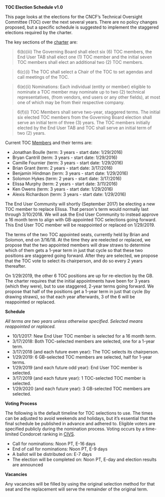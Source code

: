 **TOC Election Schedule v1.0**

This page looks at the elections for the CNCF’s Technical Oversight Committee (TOC) over the next several years. There are no policy changes proposed, but a specific schedule is suggested to implement the staggered elections required by the charter.

The key sections of the [charter](https://www.cncf.io/about/charter/) are:

>6(b)(iii) The Governing Board shall elect six (6) TOC members, the End User TAB shall elect one (1) TOC member and the initial seven TOC members shall elect an additional two (2) TOC members.

>6(c)(i) The TOC shall select a Chair of the TOC to set agendas and call meetings of the TOC.

>6(e)(ii) Nominations: Each individual (entity or member) eligible to nominate a TOC member may nominate up to two (2) technical representatives, (from vendors, end users or any other fields), at most one of which may be from their respective company.

>6(f)(i) TOC Members shall serve two-year, staggered terms. The initial six elected TOC members from the Governing Board election shall serve an initial term of three (3) years. The TOC members initially elected by the End User TAB and TOC shall serve an initial term of two (2) years.

Current TOC [Members](https://github.com/cncf/toc#members) and their terms are:

* Jonathan Boulle (term: 3 years - start date: 1/29/2016)
* Bryan Cantrill (term: 3 years - start date: 1/29/2016)
* Camille Fournier (term: 3 years - start date: 1/29/2016)
* Brian Grant (term: 2 years - start date: 3/17/2016)
* Benjamin Hindman (term: 3 years - start date: 1/29/2016)
* Solomon Hykes (term: 2 years - start date: 3/17/2016)
* Elissa Murphy (term: 2 years - start date: 3/11/2016)
* Ken Owens (term: 3 years - start date: 1/29/2016)
* Alexis Richardson (term: 3 years - start date: 1/29/2016)

The End User Community will shortly (September 2017) be electing a new TOC member to replace Elissa. That person's term would normally last through 3/10/2018. We will ask the End User Community to instead approve a 16 month term to align with GB-appointed TOC selections going forward. This End User TOC member will be reappointed or replaced on 1/29/2019.

The terms of the two TOC appointed seats, currently held by Brian and Solomon, end on 3/16/18. At the time they are reelected or replaced, we propose that the two appointed members will draw straws to determine which of them gets a 1-year term in just that cycle so that these two positions are staggered going forward. After they are selected, we propose that the TOC vote to select its chairperson, and do so every 2 years thereafter.

On 1/29/2019, the other 6 TOC positions are up for re-election by the GB. The charter requires that the initial appointments have been for 3 years (which they were), but to use staggered, 2-year terms going forward. We propose that half of the positions get a 1-year term in just that cycle (by drawing straws), so that each year afterwards, 3 of the 6 will be reappointed or replaced.

**Schedule**

*All terms are two years unless otherwise specified. Selected means reappointed or replaced.*

* 10/1/2017: New End User TOC member is selected for a 16 month term.
* 3/17/2018: Both TOC-selected members are selected, one for a 1-year term.
* 3/17/2018 (and each future even year): The TOC selects its chairperson.
* 1/29/2019: 6 GB-selected TOC members are selected, half for 1-year terms.
* 1/29/2019 (and each future odd year): End User TOC member is selected.
* 3/17/2019 (and each future year): 1 TOC-selected TOC member is selected.
* 1/29/2020 (and each future year): 3 GB-selected TOC members are selected.

**Voting Process**

The following is the default timeline for TOC selections to use. The times can be adjusted to avoid weekends and holidays, but it’s essential that the final schedule be published in advance and adhered to. Eligible voters are specified publicly during the nomination process. Voting occurs by a time-limited Condorcet ranking in [CIVS](http://civs.cs.cornell.edu/).

* Call for nominations: Noon PT, E-16 days
* End of call for nominations: Noon PT, E-9 days
* A ballot will be distributed on: E-7 days
* The election will be completed on: Noon PT, E-day and election results are announced

**Vacancies**

Any vacancies will be filled by using the original selection method for that seat and the replacement will serve the remainder of the original term.
